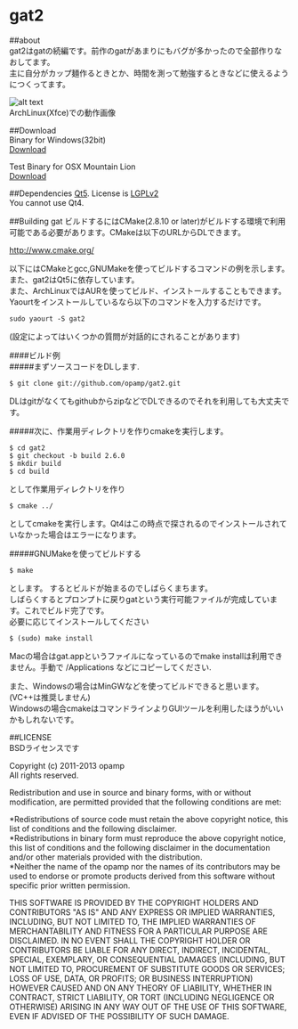gat2
====

##about   
gat2はgatの続編です。前作のgatがあまりにもバグが多かったので全部作りなおしてます。  
主に自分がカップ麺作るときとか、時間を測って勉強するときなどに使えるようにつくってます。  
   

![alt text](http://dl.dropbox.com/u/23369413/pictures/gat2/png/gat.png)  
ArchLinux(Xfce)での動作画像  

##Download   
Binary for Windows(32bit)  
[Download](https://dl.dropboxusercontent.com/u/23369413/oss/Gat2-win32.zip)   
   
Test Binary for OSX Mountain Lion   
[Download](http://dl.dropbox.com/u/23369413/oss/gat.dmg)   

##Dependencies
[Qt5](http://qt.nokia.com/).
License is [LGPLv2](http://www.gnu.org/licenses/lgpl-2.1.html)   
You cannot use Qt4.  
    
##Building gat
ビルドするにはCMake(2.8.10 or later)がビルドする環境で利用可能である必要があります。CMakeは以下のURLからDLできます。   

http://www.cmake.org/   
   

以下にはCMakeとgcc,GNUMakeを使ってビルドするコマンドの例を示します。また、gat2はQt5に依存しています。   
また、ArchLinuxではAURを使ってビルド、インストールすることもできます。Yaourtをインストールしているなら以下のコマンドを入力するだけです。

	sudo yaourt -S gat2   

(設定によってはいくつかの質問が対話的にされることがあります)   

####ビルド例   
#####まずソースコードをDLします.   
	
	$ git clone git://github.com/opamp/gat2.git   

DLはgitがなくてもgithubからzipなどでDLできるのでそれを利用しても大丈夫です。   

#####次に、作業用ディレクトリを作りcmakeを実行します。   

	$ cd gat2   
	$ git checkout -b build 2.6.0  
	$ mkdir build   
	$ cd build   

として作業用ディレクトリを作り   

	$ cmake ../   

としてcmakeを実行します。Qt4はこの時点で探されるのでインストールされていなかった場合はエラーになります。   

#####GNUMakeを使ってビルドする   

	$ make   

とします。  するとビルドが始まるのでしばらくまちます。  
しばらくするとプロンプトに戻りgatという実行可能ファイルが完成しています。これでビルド完了です。   
必要に応じてインストールしてください   

	$ (sudo) make install   

Macの場合はgat.appというファイルになっているのでmake installは利用できません。手動で /Applications などにコピーしてください.   

また、Windowsの場合はMinGWなどを使ってビルドできると思います。(VC++は推奨しません)   
Windowsの場合cmakeはコマンドラインよりGUIツールを利用したほうがいいかもしれないです。   
    
    
##LICENSE  
BSDライセンスです   
   
Copyright (c) 2011-2013 opamp   
All rights reserved.   
   
Redistribution and use in source and binary forms, with or without modification, are permitted provided that the following conditions are met:

  *Redistributions of source code must retain the above copyright notice, this list of conditions and the following disclaimer.   
  *Redistributions in binary form must reproduce the above copyright notice, this list of conditions and the following disclaimer in the documentation and/or other materials provided with the distribution.   
  *Neither the name of the opamp nor the names of its contributors may be used to endorse or promote products derived from this software without specific prior written permission.   
   
THIS SOFTWARE IS PROVIDED BY THE COPYRIGHT HOLDERS AND CONTRIBUTORS "AS IS" AND ANY EXPRESS OR IMPLIED WARRANTIES, INCLUDING, BUT NOT LIMITED TO, THE IMPLIED WARRANTIES OF MERCHANTABILITY AND FITNESS FOR A PARTICULAR PURPOSE ARE DISCLAIMED. IN NO EVENT SHALL THE COPYRIGHT HOLDER OR CONTRIBUTORS BE LIABLE FOR ANY DIRECT, INDIRECT, INCIDENTAL, SPECIAL, EXEMPLARY, OR CONSEQUENTIAL DAMAGES (INCLUDING, BUT NOT LIMITED TO, PROCUREMENT OF SUBSTITUTE GOODS OR SERVICES; LOSS OF USE, DATA, OR PROFITS; OR BUSINESS INTERRUPTION) HOWEVER CAUSED AND ON ANY THEORY OF LIABILITY, WHETHER IN CONTRACT, STRICT LIABILITY, OR TORT (INCLUDING NEGLIGENCE OR OTHERWISE) ARISING IN ANY WAY OUT OF THE USE OF THIS SOFTWARE, EVEN IF ADVISED OF THE POSSIBILITY OF SUCH DAMAGE.   
